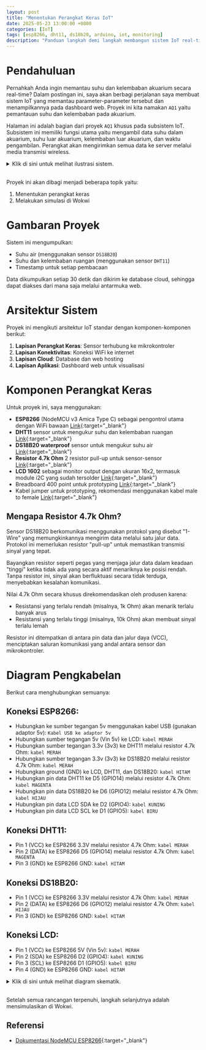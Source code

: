 ```yaml
---
layout: post
title: "Menentukan Perangkat Keras IoT"
date: 2025-05-23 13:00:00 +0800
categories: [IoT]
tags: [esp8266, dht11, ds18b20, arduino, iot, monitoring]
description: "Panduan langkah demi langkah membangun sistem IoT real-time untuk memantau suhu dan kelembaban akuarium Anda, khusus pada bagian ini adalah untuk menentukan perangkat keras yang akan digunakan."
---
```


# Pendahuluan

Pernahkah Anda ingin memantau suhu dan kelembaban akuarium secara real-time? Dalam postingan ini, saya akan berbagi perjalanan saya membuat sistem IoT yang memantau parameter-parameter tersebut dan menampilkannya pada dashboard web. Proyek ini kita namakan `AQ1` yaitu pemantauan suhu dan kelembaban pada akuarium.

Halaman ini adalah bagian dari proyek `AQ1` khusus pada subsistem IoT. Subsistem ini memiliki fungsi utama yaitu mengambil data suhu dalam akuarium, suhu luar akuarium, kelembaban luar akuarium, dan waktu pengambilan. Perangkat akan mengirimkan semua data ke server melalui media transmisi wireless.

<section class="details">
<details>
  <summary>Klik di sini untuk melihat ilustrasi sistem.</summary>
  
  <img alt="output" src="1SB0dHQb4kS_Qw5DdKjBNhzNCbvP1dHVx"/>

</details>
</section>

<br>

Proyek ini akan dibagi menjadi beberapa topik yaitu:

1. Menentukan perangkat keras
2. Melakukan simulasi di Wokwi

# Gambaran Proyek

Sistem ini mengumpulkan:

- Suhu air (menggunakan sensor `DS18B20`)
- Suhu dan kelembaban ruangan (menggunakan sensor `DHT11`)
- Timestamp untuk setiap pembacaan

Data dikumpulkan setiap 30 detik dan dikirim ke database cloud, sehingga dapat diakses dari mana saja melalui antarmuka web.

# Arsitektur Sistem

Proyek ini mengikuti arsitektur IoT standar dengan komponen-komponen berikut:

1. **Lapisan Perangkat Keras**: Sensor terhubung ke mikrokontroler
2. **Lapisan Konektivitas**: Koneksi WiFi ke internet
3. **Lapisan Cloud**: Database dan web hosting
4. **Lapisan Aplikasi**: Dashboard web untuk visualisasi

# Komponen Perangkat Keras

Untuk proyek ini, saya menggunakan:

- **ESP8266** (NodeMCU v3 Amica Type C) sebagai pengontrol utama dengan WiFi bawaan [Link](https://id.shp.ee/oTK9G8f){:target="_blank"}
- **DHT11** sensor untuk mengukur suhu dan kelembaban ruangan [Link](https://id.shp.ee/21CAyPk){:target="_blank"}
- **DS18B20 waterproof** sensor untuk mengukur suhu air [Link](https://id.shp.ee/YXFuQdJ){:target="_blank"}
- **Resistor 4.7k Ohm** 2 resistor pull-up untuk sensor-sensor [Link](https://id.shp.ee/GaZSBAG){:target="_blank"}
- **LCD 1602** sebagai monitor output dengan ukuran 16x2, termasuk module i2C yang sudah tersolder [Link](https://id.shp.ee/1ncfa3o){:target="_blank"}
- Breadboard 400 point untuk prototyping [Link](https://id.shp.ee/cK2DsDY){:target="_blank"}
- Kabel jumper untuk prototyping, rekomendasi menggunakan kabel male to female [Link](https://id.shp.ee/izo9t2m){:target="_blank"}

## Mengapa Resistor 4.7k Ohm?

Sensor DS18B20 berkomunikasi menggunakan protokol yang disebut "1-Wire" yang memungkinkannya mengirim data melalui satu jalur data. Protokol ini memerlukan resistor "pull-up" untuk memastikan transmisi sinyal yang tepat.

Bayangkan resistor seperti pegas yang menjaga jalur data dalam keadaan "tinggi" ketika tidak ada yang secara aktif menariknya ke posisi rendah. Tanpa resistor ini, sinyal akan berfluktuasi secara tidak terduga, menyebabkan kesalahan komunikasi.

Nilai 4.7k Ohm secara khusus direkomendasikan oleh produsen karena:

- Resistansi yang terlalu rendah (misalnya, 1k Ohm) akan menarik terlalu banyak arus
- Resistansi yang terlalu tinggi (misalnya, 10k Ohm) akan membuat sinyal terlalu lemah

Resistor ini ditempatkan di antara pin data dan jalur daya (VCC), menciptakan saluran komunikasi yang andal antara sensor dan mikrokontroler.

# Diagram Pengkabelan

Berikut cara menghubungkan semuanya:

## Koneksi ESP8266:

- Hubungkan ke sumber tegangan 5v menggunakan kabel USB (gunakan adaptor 5v): `Kabel USB ke adaptor 5v`
- Hubungkan sumber tegangan 5v (Vin 5v) ke LCD: `kabel MERAH`
- Hubungkan sumber tegangan 3.3v (3v3) ke DHT11 melalui resistor 4.7k Ohm: `kabel MERAH`
- Hubungkan sumber tegangan 3.3v (3v3) ke DS18B20 melalui resistor 4.7k Ohm: `kabel MERAH`
- Hubungkan ground (GND) ke LCD, DHT11, dan DS18B20: `kabel HITAM`
- Hubungkan pin data DHT11 ke D5 (GPIO14) melalui resistor 4.7k Ohm: `kabel MAGENTA`
- Hubungkan pin data DS18B20 ke D6 (GPIO12) melalui resistor 4.7k Ohm: `kabel HIJAU`
- Hubungkan pin data LCD SDA ke D2 (GPIO4): `kabel KUNING`
- Hubungkan pin data LCD SCL ke D1 (GPIO5): `kabel BIRU`

## Koneksi DHT11:

- Pin 1 (VCC) ke ESP8266 3.3V melalui resistor 4.7k Ohm: `kabel MERAH`
- Pin 2 (DATA) ke ESP8266 D5 (GPIO14) melalui resistor 4.7k Ohm: `kabel MAGENTA`
- Pin 3 (GND) ke ESP8266 GND: `kabel HITAM`

## Koneksi DS18B20:

- Pin 1 (VCC) ke ESP8266 3.3V melalui resistor 4.7k Ohm: `kabel MERAH`
- Pin 2 (DATA) ke ESP8266 D6 (GPIO12) melalui resistor 4.7k Ohm: `kabel HIJAU`
- Pin 3 (GND) ke ESP8266 GND: `kabel HITAM`

## Koneksi LCD:

- Pin 1 (VCC) ke ESP8266 5V (Vin 5v): `kabel MERAH`
- Pin 2 (SDA) ke ESP8266 D2 (GPIO4): `kabel KUNING`
- Pin 3 (SCL) ke ESP8266 D1 (GPIO5): `kabel BIRU`
- Pin 4 (GND) ke ESP8266 GND: `kabel HITAM`

<section class="details">
<details>
  <summary>Klik di sini untuk melihat diagram skematik.</summary>

  <img alt="output" src="1S7QCrEv74cECJDLS4Mq-PbtsAzVKlQK9"/>

</details>
</section>

<br>

Setelah semua rancangan terpenuhi, langkah selanjutnya adalah mensimulasikan di Wokwi.

## Referensi

- [Dokumentasi NodeMCU ESP8266](https://www.make-it.ca/nodemcu-details-specifications/){:target="_blank"}
